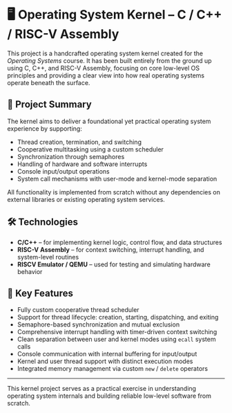 # 🖥️ Operating System Kernel – C / C++ / RISC-V Assembly

This project is a handcrafted operating system kernel created for the *Operating Systems* course. It has been built entirely from the ground up using C, C++, and RISC-V Assembly, focusing on core low-level OS principles and providing a clear view into how real operating systems operate beneath the surface.

## 🧠 Project Summary

The kernel aims to deliver a foundational yet practical operating system experience by supporting:

- Thread creation, termination, and switching
- Cooperative multitasking using a custom scheduler
- Synchronization through semaphores
- Handling of hardware and software interrupts
- Console input/output operations
- System call mechanisms with user-mode and kernel-mode separation

All functionality is implemented from scratch without any dependencies on external libraries or existing operating system services.

## 🛠️ Technologies

- **C/C++** – for implementing kernel logic, control flow, and data structures  
- **RISC-V Assembly** – for context switching, interrupt handling, and system-level routines  
- **RISCV Emulator / QEMU** – used for testing and simulating hardware behavior  

## 🔧 Key Features

- Fully custom cooperative thread scheduler  
- Support for thread lifecycle: creation, starting, dispatching, and exiting  
- Semaphore-based synchronization and mutual exclusion  
- Comprehensive interrupt handling with timer-driven context switching  
- Clean separation between user and kernel modes using `ecall` system calls  
- Console communication with internal buffering for input/output  
- Kernel and user thread support with distinct execution modes  
- Integrated memory management via custom `new` / `delete` operators  

---

This kernel project serves as a practical exercise in understanding operating system internals and building reliable low-level software from scratch.
